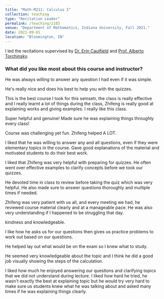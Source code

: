 ```yaml
---
title: "Math-M211: Calculus I"
collection: teaching
type: "Recitation Leader"
permalink: /teaching/2103
venue: "Department of Mathematics, Indiana University, Fall 2021."
date: 2021-09-01
location: "Bloomington, IN"
---
```


I led the recitations supervised by [Dr. Erin Caulfield](https://math.indiana.edu/about/faculty/caulfield-erin.html) and [Prof. Alberto Torchinsky](https://math.indiana.edu/about/emeriti/torchinsky-alberto.html).

### What did you like most about this course and instructor?

He was always willing to answer any question I had even if it was simple.

He's really nice and does his best to help you with the quizzes.

This is the best course I took for this semsetr, the class is really effective and I really learnt a lot of things during the class, Zhifeng is really good at explaining works and giving examples. I really like this class.

Super helpful and genuine! Made sure he was explaining things throughly every class!

Course was challenging yet fun. Zhifeng helped A LOT.

I liked that he was willing to answer any and all questions, even if they were elementary topics in the course. Gave good
explanations of the material and motivated students to do their best work.

I liked that Zhifeng was very helpful with preparing for quizzes. He often went over effective examples to clarify concepts before we
took our quizzes.

He devoted time in class to review before taking the quiz which was very helpful. He also made sure to answer questions
thoroughly and multiple times if needed.

Zhifeng was very patient with us all, and every meeting we had, he reviewed course material clearly and at a
manageable pace. He was also very understanding if I happened to be struggling that day.

kindness and knowledgeable.

I like how he asks us for our questions then gives us practice problems to work out based on our questions.

He helped lay out what would be on the exam so I knew what to study.

He seemed very knowledgeable about the topic and I think he did a good job visually showing the steps of the calculation.

I liked how much he enjoyed answering our questions and clarifying topics that we did not understand during lecture.
I liked how hard he tried, he wasn't exactly the best at explaining topic but he would try very hard to make sure us students knew
what he was talking about and asked many times if he was explaining things clearly.